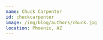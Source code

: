 ```yaml
---
name: Chuck Carpenter
id: chuckcarpenter
image: /img/blog/authors/chuck.jpg
location: Phoenix, AZ
---
```

